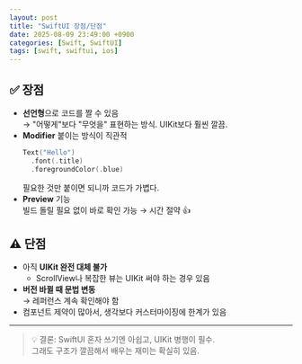 ```yaml
---
layout: post
title: "SwiftUI 장점/단점"
date: 2025-08-09 23:49:00 +0900
categories: [Swift, SwiftUI]
tags: [swift, swiftui, ios]
---
```


## ✅ 장점

- **선언형**으로 코드를 짤 수 있음  
  → "어떻게"보다 "무엇을" 표현하는 방식. UIKit보다 훨씬 깔끔.  
- **Modifier** 붙이는 방식이 직관적  
  ```swift
  Text("Hello")
    .font(.title)
    .foregroundColor(.blue)
  ```
  필요한 것만 붙이면 되니까 코드가 가볍다.
- **Preview** 기능  
  빌드 돌릴 필요 없이 바로 확인 가능 → 시간 절약 👍  

## ⚠️ 단점

- 아직 **UIKit 완전 대체 불가**  
  - ScrollView나 복잡한 뷰는 UIKit 써야 하는 경우 있음  
- **버전 바뀔 때 문법 변동**  
  → 레퍼런스 계속 확인해야 함  
- 컴포넌트 제약이 많아서, 생각보다 커스터마이징에 한계가 있음  

---

> 💡 결론: SwiftUI 혼자 쓰기엔 아쉽고, UIKit 병행이 필수.  
> 그래도 구조가 깔끔해서 배우는 재미는 확실히 있음.